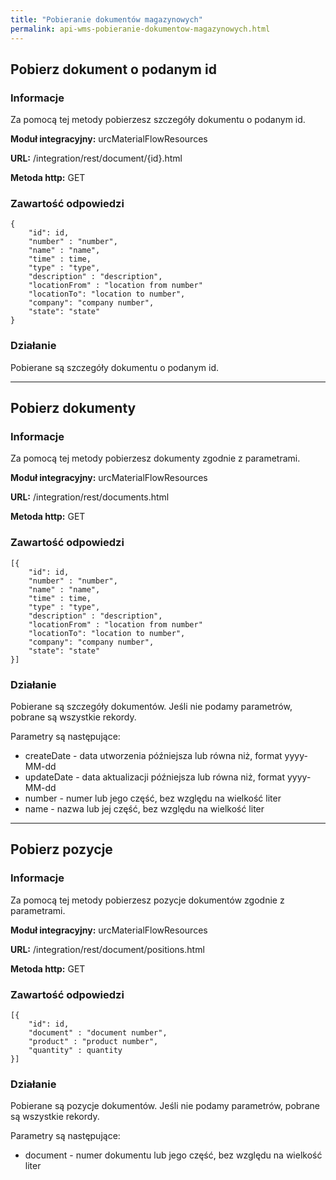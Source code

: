 ```yaml
---
title: "Pobieranie dokumentów magazynowych"
permalink: api-wms-pobieranie-dokumentow-magazynowych.html
---
```


## Pobierz dokument o podanym id

### Informacje

Za pomocą tej metody pobierzesz szczegóły dokumentu o podanym id.

  **Moduł integracyjny:** urcMaterialFlowResources

  **URL:** /integration/rest/document/{id}.html

  **Metoda http:** GET


### Zawartość odpowiedzi
~~~~~~~~
{
    "id": id,
    "number" : "number",
    "name" : "name",
    "time" : time,
    "type" : "type",
    "description" : "description",
    "locationFrom" : "location from number"
    "locationTo": "location to number",
    "company": "company number",
    "state": "state"
}  
~~~~~~~~

### Działanie
Pobierane są szczegóły dokumentu o podanym id.

---

## Pobierz dokumenty

### Informacje

Za pomocą tej metody pobierzesz dokumenty zgodnie z parametrami.

**Moduł integracyjny:** urcMaterialFlowResources

**URL:** /integration/rest/documents.html

**Metoda http:** GET


### Zawartość odpowiedzi
~~~~~~~~
[{
    "id": id,
    "number" : "number",
    "name" : "name",
    "time" : time,
    "type" : "type",
    "description" : "description",
    "locationFrom" : "location from number"
    "locationTo": "location to number",
    "company": "company number",
    "state": "state"
}]  
~~~~~~~~

### Działanie
Pobierane są szczegóły dokumentów. Jeśli nie podamy parametrów, pobrane są wszystkie rekordy.

Parametry są następujące:
- createDate - data utworzenia późniejsza lub równa niż, format yyyy-MM-dd
- updateDate - data aktualizacji późniejsza lub równa niż, format yyyy-MM-dd
- number - numer lub jego część, bez względu na wielkość liter
- name - nazwa lub jej część, bez względu na wielkość liter

---

## Pobierz pozycje

### Informacje

Za pomocą tej metody pobierzesz pozycje dokumentów zgodnie z parametrami.

**Moduł integracyjny:** urcMaterialFlowResources

**URL:** /integration/rest/document/positions.html

**Metoda http:** GET


### Zawartość odpowiedzi
~~~~~~~~
[{
    "id": id,
    "document" : "document number",
    "product" : "product number",
    "quantity" : quantity
}]  
~~~~~~~~

### Działanie
Pobierane są pozycje dokumentów. Jeśli nie podamy parametrów, pobrane są wszystkie rekordy.

Parametry są następujące:
- document - numer dokumentu lub jego część, bez względu na wielkość liter